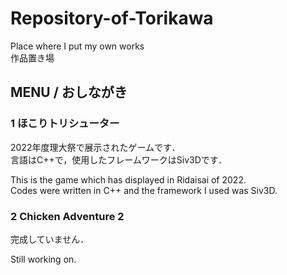 # Repository-of-Torikawa
Place where I put my own works  
作品置き場



## MENU / おしながき



### 1 ほこりトリシューター  
2022年度理大祭で展示されたゲームです．  
言語はC++で，使用したフレームワークはSiv3Dです．

This is the game which has displayed in Ridaisai of 2022.  
Codes were written in C++ and the framework I used was Siv3D.
  
### 2 Chicken Adventure 2  
完成していません．

Still working on.
